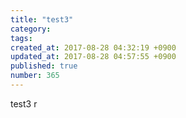 ```yaml
---
title: "test3"
category: 
tags: 
created_at: 2017-08-28 04:32:19 +0900
updated_at: 2017-08-28 04:57:55 +0900
published: true
number: 365
---
```


test3 r
